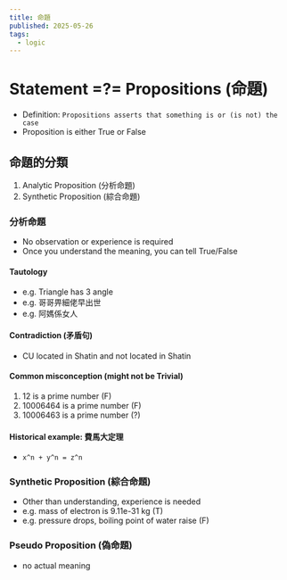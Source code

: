 ```yaml
---
title: 命題
published: 2025-05-26
tags:
  - logic
---
```


# Statement =?= Propositions (命題)
- Definition: `Propositions asserts that something is or (is not) the case` 
- Proposition is either True or False

## 命題的分類
1. Analytic Proposition (分析命題)
2. Synthetic Proposition (綜合命題)


### 分析命題
- No observation or experience is required
- Once you understand the meaning, you can tell True/False
#### Tautology
- e.g. Triangle has 3 angle
- e.g. 哥哥畀細佬早出世
- e.g. 阿媽係女人
#### Contradiction (矛盾句)
- CU located in Shatin and not located in Shatin

#### Common misconception (might not be Trivial)
1. 12 is a prime number (F)
2. 10006464 is a prime number (F)
3. 10006463 is a prime number (?)

#### Historical example: 費馬大定理
- `x^n + y^n = z^n`

### Synthetic Proposition (綜合命題)
- Other than understanding, experience is needed
- e.g. mass of electron is 9.11e-31 kg (T)
- e.g. pressure drops, boiling point of water raise (F)


### Pseudo Proposition (偽命題)
- no actual meaning
